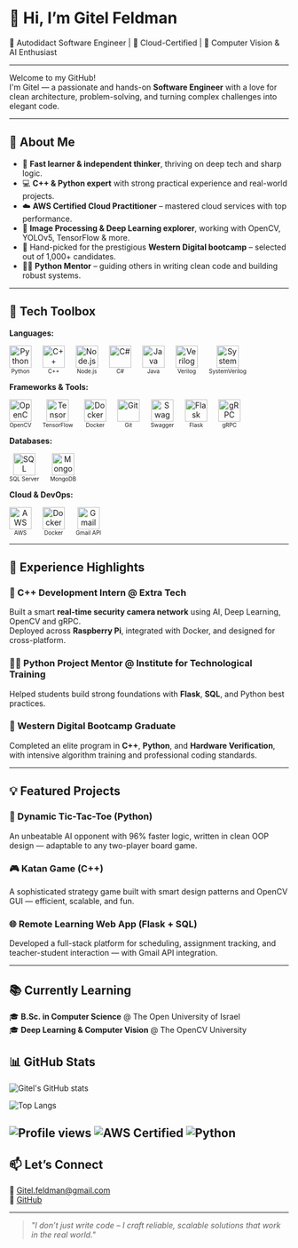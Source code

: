 # 👋 Hi, I’m Gitel Feldman

🌟 Autodidact Software Engineer | 🚀 Cloud-Certified | 🎯 Computer Vision & AI Enthusiast

---

Welcome to my GitHub!  
I'm Gitel — a passionate and hands-on **Software Engineer** with a love for clean architecture, problem-solving, and turning complex challenges into elegant code.

---

## 🚀 About Me

- 🧠 **Fast learner & independent thinker**, thriving on deep tech and sharp logic.
- 💻 **C++ & Python expert** with strong practical experience and real-world projects.
- ☁️ **AWS Certified Cloud Practitioner** – mastered cloud services with top performance.
- 📸 **Image Processing & Deep Learning explorer**, working with OpenCV, YOLOv5, TensorFlow & more.
- 🧪 Hand-picked for the prestigious **Western Digital bootcamp** – selected out of 1,000+ candidates.
- 🧑‍🏫 **Python Mentor** – guiding others in writing clean code and building robust systems.

---
## 🔧 Tech Toolbox

**Languages:**  
<div style="display: flex; gap: 20px; align-items: center;">
  <div style="text-align: center;">
    <img src="https://cdn.jsdelivr.net/gh/devicons/devicon/icons/python/python-original.svg" alt="Python" width="40" height="40" />
    <div style="font-size: 10px;">Python</div>
  </div>
  <div style="text-align: center;">
    <img src="https://cdn.jsdelivr.net/gh/devicons/devicon/icons/cplusplus/cplusplus-original.svg" alt="C++" width="40" height="40" />
    <div style="font-size: 10px;">C++</div>
  </div>
  <div style="text-align: center;">
    <img src="https://cdn.jsdelivr.net/gh/devicons/devicon/icons/nodejs/nodejs-original.svg" alt="Node.js" width="40" height="40" />
    <div style="font-size: 10px;">Node.js</div>
  </div>
  <div style="text-align: center;">
    <img src="https://cdn.jsdelivr.net/gh/devicons/devicon/icons/csharp/csharp-original.svg" alt="C#" width="40" height="40" />
    <div style="font-size: 10px;">C#</div>
  </div>
  <div style="text-align: center;">
    <img src="https://cdn.jsdelivr.net/gh/devicons/devicon/icons/java/java-original.svg" alt="Java" width="40" height="40" />
    <div style="font-size: 10px;">Java</div>
  </div>
  <div style="text-align: center;">
    <img src="https://cdn.jsdelivr.net/gh/devicons/devicon/icons/verilog/verilog-original.svg" alt="Verilog" width="40" height="40" />
    <div style="font-size: 10px;">Verilog</div>
  </div>
  <div style="text-align: center;">
    <img src="https://cdn.jsdelivr.net/gh/devicons/devicon/icons/systemverilog/systemverilog-original.svg" alt="SystemVerilog" width="40" height="40" />
    <div style="font-size: 10px;">SystemVerilog</div>
  </div>
</div>

**Frameworks & Tools:**  
<div style="display: flex; gap: 20px; align-items: center;">
  <div style="text-align: center;">
    <img src="https://cdn.jsdelivr.net/gh/devicons/devicon/icons/opencv/opencv-original.svg" alt="OpenCV" width="40" height="40" />
    <div style="font-size: 10px;">OpenCV</div>
  </div>
  <div style="text-align: center;">
    <img src="https://cdn.jsdelivr.net/gh/devicons/devicon/icons/tensorflow/tensorflow-original.svg" alt="TensorFlow" width="40" height="40" />
    <div style="font-size: 10px;">TensorFlow</div>
  </div>
  <div style="text-align: center;">
    <img src="https://cdn.jsdelivr.net/gh/devicons/devicon/icons/docker/docker-original.svg" alt="Docker" width="40" height="40" />
    <div style="font-size: 10px;">Docker</div>
  </div>
  <div style="text-align: center;">
    <img src="https://cdn.jsdelivr.net/gh/devicons/devicon/icons/git/git-original.svg" alt="Git" width="40" height="40" />
    <div style="font-size: 10px;">Git</div>
  </div>
  <div style="text-align: center;">
    <img src="https://cdn.jsdelivr.net/gh/devicons/devicon/icons/swagger/swagger-original.svg" alt="Swagger" width="40" height="40" />
    <div style="font-size: 10px;">Swagger</div>
  </div>
  <div style="text-align: center;">
    <img src="https://cdn.jsdelivr.net/gh/devicons/devicon/icons/flask/flask-original.svg" alt="Flask" width="40" height="40" />
    <div style="font-size: 10px;">Flask</div>
  </div>
  <div style="text-align: center;">
    <img src="https://cdn.jsdelivr.net/gh/devicons/devicon/icons/grpc/grpc-original.svg" alt="gRPC" width="40" height="40" />
    <div style="font-size: 10px;">gRPC</div>
  </div>
</div>

**Databases:**  
<div style="display: flex; gap: 20px; align-items: center;">
  <div style="text-align: center;">
    <img src="https://cdn.jsdelivr.net/gh/devicons/devicon/icons/microsoftsqlserver/microsoftsqlserver-plain.svg" alt="SQL Server" width="40" height="40" />
    <div style="font-size: 10px;">SQL Server</div>
  </div>
  <div style="text-align: center;">
    <img src="https://cdn.jsdelivr.net/gh/devicons/devicon/icons/mongodb/mongodb-original.svg" alt="MongoDB" width="40" height="40" />
    <div style="font-size: 10px;">MongoDB</div>
  </div>
</div>

**Cloud & DevOps:**  
<div style="display: flex; gap: 20px; align-items: center;">
  <div style="text-align: center;">
    <img src="https://cdn.jsdelivr.net/gh/devicons/devicon/icons/amazonwebservices/amazonwebservices-original.svg" alt="AWS" width="40" height="40" />
    <div style="font-size: 10px;">AWS</div>
  </div>
  <div style="text-align: center;">
    <img src="https://cdn.jsdelivr.net/gh/devicons/devicon/icons/docker/docker-original.svg" alt="Docker" width="40" height="40" />
    <div style="font-size: 10px;">Docker</div>
  </div>
  <div style="text-align: center;">
    <img src="https://cdn.jsdelivr.net/gh/devicons/devicon/icons/google/google-original.svg" alt="Gmail API" width="40" height="40" />
    <div style="font-size: 10px;">Gmail API</div>
  </div>
</div>

---

## 💼 Experience Highlights

### 🎯 C++ Development Intern @ Extra Tech
Built a smart **real-time security camera network** using AI, Deep Learning, OpenCV and gRPC.  
Deployed across **Raspberry Pi**, integrated with Docker, and designed for cross-platform.

### 👩‍🏫 Python Project Mentor @ Institute for Technological Training
Helped students build strong foundations with **Flask**, **SQL**, and Python best practices.

### 🧠 Western Digital Bootcamp Graduate
Completed an elite program in **C++**, **Python**, and **Hardware Verification**, with intensive algorithm training and professional coding standards.

---

## 💡 Featured Projects

### 🧠 Dynamic Tic-Tac-Toe (Python)
An unbeatable AI opponent with 96% faster logic, written in clean OOP design — adaptable to any two-player board game.

### 🎮 Katan Game (C++)
A sophisticated strategy game built with smart design patterns and OpenCV GUI — efficient, scalable, and fun.

### 🌐 Remote Learning Web App (Flask + SQL)
Developed a full-stack platform for scheduling, assignment tracking, and teacher-student interaction — with Gmail API integration.

---

## 📚 Currently Learning

🎓 **B.Sc. in Computer Science** @ The Open University of Israel  
🎓 **Deep Learning & Computer Vision** @ The OpenCV University  


## 📊 GitHub Stats

![Gitel's GitHub stats](https://github-readme-stats.vercel.app/api?username=GitelFeldman&show_icons=true&theme=tokyonight)

![Top Langs](https://github-readme-stats.vercel.app/api/top-langs/?username=GitelFeldman&layout=compact&theme=tokyonight)

![Profile views](https://komarev.com/ghpvc/?username=GitelFeldman&color=blue)
![AWS Certified](https://img.shields.io/badge/AWS-Cloud%20Practitioner-orange)
![Python](https://img.shields.io/badge/Python-Expert-blue)
---

## 📫 Let’s Connect

💌 [Gitel.feldman@gmail.com](mailto:Gitel.feldman@gmail.com)  
🔗 [GitHub](https://github.com/GitelFeldman)

---

> *"I don’t just write code – I craft reliable, scalable solutions that work in the real world."*
